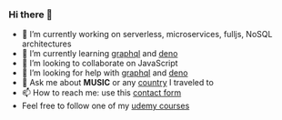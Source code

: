 ### Hi there 👋

- 🔭 I’m currently working on serverless, microservices, fulljs, NoSQL architectures
- 🌱 I’m currently learning [graphql](https://graphql.org/) and [deno](https://deno.land)
- 👯 I’m looking to collaborate on JavaScript
- 🤔 I’m looking for help with [graphql](https://graphql.org/) and [deno](https://deno.land)
- 💬 Ask me about **MUSIC** or any [country](https://arthur.xn--grgoi-csa.re/map/) I traveled to
- 📫 How to reach me: use this [contact form](https://arthur.xn--grgoi-csa.re/contact/)
- Feel free to follow one of my [udemy courses](https://www.udemy.com/user/arthur-gregoire)
